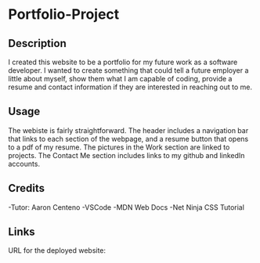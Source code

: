 # Portfolio-Project

## Description

I created this website to be a portfolio for my future work as a software developer. I wanted to create something that could tell a future employer a little about myself, show them what I am capable of coding, provide a resume and contact information if they are interested in reaching out to me.

## Usage

The webiste is fairly straightforward. The header includes a navigation bar that links to each section of the webpage, and a resume button that opens to a pdf of my resume. The pictures in the Work section are linked to projects. The Contact Me section includes links to my github and linkedIn accounts.

## Credits

-Tutor: Aaron Centeno
-VSCode
-MDN Web Docs
-Net Ninja CSS Tutorial

## Links

URL for the deployed website:
